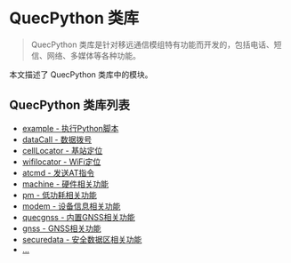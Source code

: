 # QuecPython 类库

> QuecPython 类库是针对移远通信模组特有功能而开发的，包括电话、短信、网络、多媒体等各种功能。

本文描述了 QuecPython 类库中的模块。

## QuecPython 类库列表

- [example - 执行Python脚本](./example.md)
- [dataCall - 数据拨号](./dataCall.md)
- [cellLocator - 基站定位](./cellLocator.md)
- [wifilocator - WiFi定位](./wifilocator.md)
- [atcmd - 发送AT指令](./atcmd.md)
- [machine - 硬件相关功能](./machine.md)
- [pm - 低功耗相关功能](./pm.md)
- [modem - 设备信息相关功能](./modem.md)
- [quecgnss - 内置GNSS相关功能](./quecgnss.md)
- [gnss - GNSS相关功能](./gnss.md)
- [securedata - 安全数据区相关功能](./securedata.md)
- [...](./....md)

<!--参考https://python.quectel.com/wiki/#/zh-cn/api/QuecPythonClasslib进行补充-->
